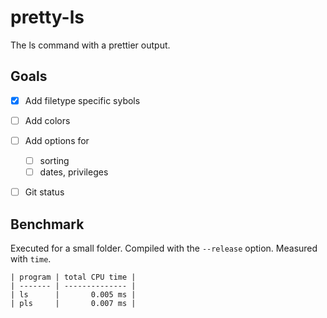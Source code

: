 # pretty-ls

The ls command with a prettier output.


## Goals

- [x] Add filetype specific sybols
- [ ] Add colors
- [ ] Add options for
  - [ ] sorting
  - [ ] dates, privileges
- [ ] Git status


## Benchmark

Executed for a small folder. Compiled with the `--release` option. Measured with `time`.
```
| program | total CPU time |
| ------- | -------------- |
| ls      |       0.005 ms |
| pls     |       0.007 ms |
```
